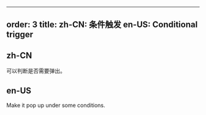    ---
order: 3
title:
  zh-CN: 条件触发
  en-US: Conditional trigger
---

## zh-CN

可以判断是否需要弹出。

## en-US

Make it pop up under some conditions.

